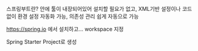 스프링부트란?
안에 툴이 내장되어있어 설치할 필요가 없고, XML기반 설정이나 코드 없이 환경 설정 자동화 가능, 의존성 관리 쉽게 자동으로 가능

https://spring.io 에서 설치하고... workspace 지정

Spring Starter Project로 생성

